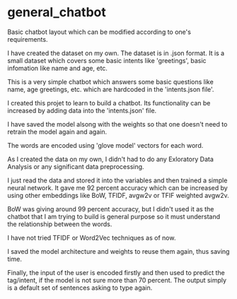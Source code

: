 # general_chatbot
Basic chatbot layout which can be modified according to one's requirements.

I have created the dataset on my own. The dataset is in .json format. It is a small dataset which covers some basic intents like 'greetings', basic infomation like name and age, etc.

This is a very simple chatbot which answers some basic questions like name, age greetings, etc. which are hardcoded in the 'intents.json file'.

I created this projet to learn to build a chatbot. Its functionality can be increased by adding data into the 'intents.json' file.

I have saved the model alsong with the weights so that one doesn't need to retrain the model again and again.

The words are encoded using 'glove model' vectors for each word.

As I created the data on my own, I didn't had to do any Exloratory Data Analysis or any significant data preprocessing.

I just read the data and stored it into the variables and then trained a simple neural network. It gave me 92 percent accuracy which can be increased by using other embeddings like BoW, TFIDF, avgw2v or TFIF weighted avgw2v.

BoW was giving around 99 percent accuracy, but I didn't used it as the chatbot that I am trying to build is general purpose so it must understand the relationship between the words.

I have not tried TFIDF or Word2Vec techniques as of now.

I saved the model architecture and weights to reuse them again, thus saving time.

Finally, the input of the user is encoded firstly and then used to predict the tag/intent, if the model is not sure more than 70 percent. The output simply is a default set of sentences asking to type again.
